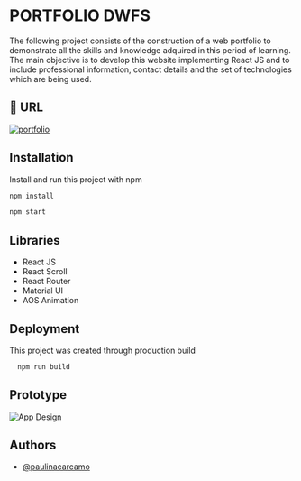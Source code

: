 # PORTFOLIO DWFS

The following project consists of the construction of a web portfolio to demonstrate all the skills and knowledge adquired in this period of learning. The main objective is to develop this website implementing React JS and to include professional information, contact details and the set of technologies which are being used. 

## 🔗 URL
[![portfolio](https://i.postimg.cc/9QByY5yJ/clickmebtnlogo.png)](https://github.com/PaulinaCarcamo/PortfolioDwfs0304)

## Installation

Install and run this project with npm

```bash
npm install 
```
```bash
npm start 
```

## Libraries

- React JS
- React Scroll
- React Router
- Material UI
- AOS Animation

## Deployment

This project was created through production build

```bash
  npm run build
```

## Prototype

![App Design](https://i.postimg.cc/qq9SMdzs/Untitled-1.png)

## Authors

- [@paulinacarcamo](https://github.com/PaulinaCarcamo)